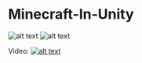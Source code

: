 # Minecraft-In-Unity

![alt text](https://i.postimg.cc/v8qKhjzQ/github-MC1.jpg)
![alt text](https://i.postimg.cc/HxsgcMp3/github-MC2.jpg)

Video:
[![alt text](https://img.youtube.com/vi/jat3LfTj5zU/0.jpg)](https://www.youtube.com/watch?v=jat3LfTj5zU)
